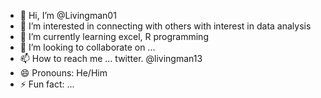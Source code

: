 - 👋 Hi, I’m @Livingman01
- 👀 I’m interested in connecting with others with interest in data analysis 
- 🌱 I’m currently learning excel, R programming
- 💞️ I’m looking to collaborate on ...
- 📫 How to reach me ... twitter. @livingman13
- 😄 Pronouns: He/Him
- ⚡ Fun fact: ...

<!---
Livingman01/Livingman01 is a ✨ special ✨ repository because its `README.md` (this file) appears on your GitHub profile.
You can click the Preview link to take a look at your changes.
--->
